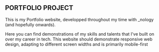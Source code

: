 ## PORTFOLIO PROJECT ##

This is my Portfolio website, developped throughout my time with _nology (and hopefully onwards).

Here you can find demonstrations of my skills and talents that I've built on over my career in tech. 
This website should demonstrate responsive web design, adapting to different screen widths and is primarily mobile-first 